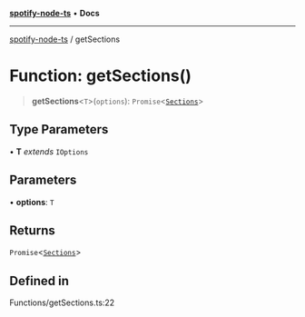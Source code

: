 [**spotify-node-ts**](../README.md) • **Docs**

***

[spotify-node-ts](../README.md) / getSections

# Function: getSections()

> **getSections**\<`T`\>(`options`): `Promise`\<[`Sections`](../interfaces/Sections.md)\>

## Type Parameters

• **T** *extends* `IOptions`

## Parameters

• **options**: `T`

## Returns

`Promise`\<[`Sections`](../interfaces/Sections.md)\>

## Defined in

Functions/getSections.ts:22
